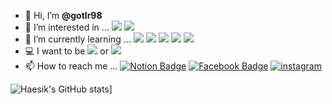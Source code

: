 
- 👋 Hi, I’m **@gotlr98**
- 👀 I’m interested in ... <img src="https://img.shields.io/badge/Python-3776AB?style=flat-square&logo=Python&logoColor=white"/></a>
<img src="https://img.shields.io/badge/Bitcoin-3776AB?style=flat-square&logo=Bitcoin&logoColor=white"/></a>
- 🌱 I’m currently learning ... <img src="https://img.shields.io/badge/Python-3776AB?style=flat-square&logo=Python&logoColor=white"/></a>
<img src="https://img.shields.io/badge/MySQL-4479A1?style=flat-square&logo=MySQL&logoColor=white"/></a>
<img src="https://img.shields.io/badge/PostgreSQL-4479A1?style=fflat-square&logo=PostgreSQL&logoColor=white"/></a>
<img src="https://img.shields.io/badge/scikit-learn-4479A1?style=fflat-square&logo=scikit-learn&logoColor=white"/></a>
<img src="https://img.shields.io/badge/Solidity-4479A1?style=fflat-square&logo=Solidity&logoColor=white"/></a>
- 💻 I want to be <img src="https://img.shields.io/badge/Data Analyst-4479A1?style=fflat-square&logo=Data Analyst&logoColor=white"/></a> or <img src="https://img.shields.io/badge/Back-End Engineer-4479A1?style=fflat-square&logo=Back-End Engineer&logoColor=white"/></a>
- 📫 How to reach me ... 
[![Notion Badge](https://img.shields.io/badge/Notion-1877f2?style=fflat-square&logo=Notion&logoColor=white&link=https://www.facebook.com/profile.php?id=100005255884099)](https://www.notion.so/5642dfca5c7140118db3e4f636ce013e)
[![Facebook Badge](https://img.shields.io/badge/facebook-1877f2?style=fflat-square&logo=facebook&logoColor=white&link=https://www.facebook.com/profile.php?id=100005255884099)](https://www.facebook.com/profile.php?id=100002822920777) 
[![instagram](https://img.shields.io/badge/instagram-EC036A?style=fflat-square&logo=instagram&logoColor=white&link=https://www.instagram.com/revolt_cool)](https://www.instagram.com/haesik_2/)

<!-- - 💞️ I’m in ... <img src="https://img.shields.io/badge/LikeLion-FF9E2A?style=flat-square&logo=Notion&logoColor=white"/></a> -->
![Haesik's GitHub stats](https://github-readme-stats.vercel.app/api?username=dlrkdmsdkdld&&show_icons=true&theme=dark)]
